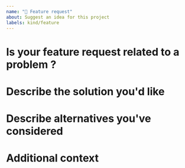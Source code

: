 ```yaml
---
name: "🚀 Feature request"
about: Suggest an idea for this project
labels: kind/feature
---
```


# Is your feature request related to a problem ?

<!-- 
A clear and concise description of what the problem is. E.g. I'm always frustrated when [...]
-->

# Describe the solution you'd like

<!-- 
A clear and concise description of what you want to happen.
-->

# Describe alternatives you've considered

<!-- 
A clear and concise description of any alternative solutions or features you've considered.
-->

# Additional context

<!-- 
Add any other context or screenshots about the feature request here.
-->
